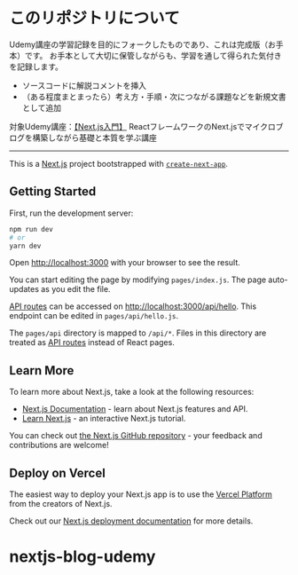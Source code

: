 # このリポジトリについて
Udemy講座の学習記録を目的にフォークしたものであり、これは完成版（お手本）です。 お手本として大切に保管しながらも、学習を通して得られた気付きを記録します。

- ソースコードに解説コメントを挿入
- （ある程度まとまったら）考え方・手順・次につながる課題などを新規文書として追加

対象Udemy講座：[【Next.js入門】](https://www.udemy.com/course/nextjs-microblog-for-beginner/) ReactフレームワークのNext.jsでマイクロブログを構築しながら基礎と本質を学ぶ講座

<hr/>

This is a [Next.js](https://nextjs.org/) project bootstrapped with [`create-next-app`](https://github.com/vercel/next.js/tree/canary/packages/create-next-app).

## Getting Started

First, run the development server:

```bash
npm run dev
# or
yarn dev
```

Open [http://localhost:3000](http://localhost:3000) with your browser to see the result.

You can start editing the page by modifying `pages/index.js`. The page auto-updates as you edit the file.

[API routes](https://nextjs.org/docs/api-routes/introduction) can be accessed on [http://localhost:3000/api/hello](http://localhost:3000/api/hello). This endpoint can be edited in `pages/api/hello.js`.

The `pages/api` directory is mapped to `/api/*`. Files in this directory are treated as [API routes](https://nextjs.org/docs/api-routes/introduction) instead of React pages.

## Learn More

To learn more about Next.js, take a look at the following resources:

- [Next.js Documentation](https://nextjs.org/docs) - learn about Next.js features and API.
- [Learn Next.js](https://nextjs.org/learn) - an interactive Next.js tutorial.

You can check out [the Next.js GitHub repository](https://github.com/vercel/next.js/) - your feedback and contributions are welcome!

## Deploy on Vercel

The easiest way to deploy your Next.js app is to use the [Vercel Platform](https://vercel.com/new?utm_medium=default-template&filter=next.js&utm_source=create-next-app&utm_campaign=create-next-app-readme) from the creators of Next.js.

Check out our [Next.js deployment documentation](https://nextjs.org/docs/deployment) for more details.
# nextjs-blog-udemy
